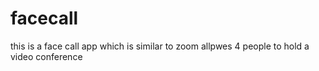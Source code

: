 # facecall
this is a face call app which is similar to zoom allpwes 4 people to hold a video conference
